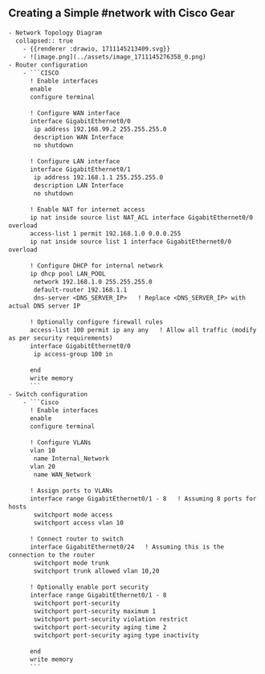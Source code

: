 ## Creating a Simple #network with Cisco Gear
	- Network Topology Diagram
	  collapsed:: true
		- {{renderer :drawio, 1711145213409.svg}}
		- ![image.png](../assets/image_1711145276358_0.png)
	- Router configuration
		- ```CISCO
		  ! Enable interfaces
		  enable
		  configure terminal
		  
		  ! Configure WAN interface
		  interface GigabitEthernet0/0
		   ip address 192.168.99.2 255.255.255.0
		   description WAN Interface
		   no shutdown
		  
		  ! Configure LAN interface
		  interface GigabitEthernet0/1
		   ip address 192.168.1.1 255.255.255.0
		   description LAN Interface
		   no shutdown
		  
		  ! Enable NAT for internet access
		  ip nat inside source list NAT_ACL interface GigabitEthernet0/0 overload
		  access-list 1 permit 192.168.1.0 0.0.0.255
		  ip nat inside source list 1 interface GigabitEthernet0/0 overload
		  
		  ! Configure DHCP for internal network
		  ip dhcp pool LAN_POOL
		   network 192.168.1.0 255.255.255.0
		   default-router 192.168.1.1
		   dns-server <DNS_SERVER_IP>   ! Replace <DNS_SERVER_IP> with actual DNS server IP
		  
		  ! Optionally configure firewall rules
		  access-list 100 permit ip any any   ! Allow all traffic (modify as per security requirements)
		  interface GigabitEthernet0/0
		   ip access-group 100 in
		  
		  end
		  write memory
		  ```
	- Switch configuration
		- ```Cisco
		  ! Enable interfaces
		  enable
		  configure terminal
		  
		  ! Configure VLANs
		  vlan 10
		   name Internal_Network
		  vlan 20
		   name WAN_Network
		  
		  ! Assign ports to VLANs
		  interface range GigabitEthernet0/1 - 8   ! Assuming 8 ports for hosts
		   switchport mode access
		   switchport access vlan 10
		  
		  ! Connect router to switch
		  interface GigabitEthernet0/24   ! Assuming this is the connection to the router
		   switchport mode trunk
		   switchport trunk allowed vlan 10,20
		  
		  ! Optionally enable port security
		  interface range GigabitEthernet0/1 - 8
		   switchport port-security
		   switchport port-security maximum 1
		   switchport port-security violation restrict
		   switchport port-security aging time 2
		   switchport port-security aging type inactivity
		  
		  end
		  write memory
		  ```
